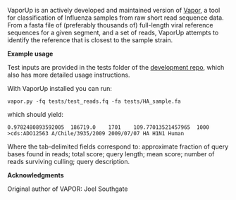 VaporUp is an actively developed and maintained version of [Vapor](https://bio.tools/vapor), a tool for classification of Influenza samples from raw short read sequence data. From a fasta file of (preferably thousands of) full-length viral reference sequences for a given segment, and a set of reads, VaporUp attempts to identify the reference that is closest to the sample strain.


**Example usage**

Test inputs are provided in the tests folder of the [development repo](https://github.com/wm75/vaporup), which also has more detailed usage instructions.

With VaporUp installed you can run:

    vapor.py -fq tests/test_reads.fq -fa tests/HA_sample.fa

which should yield:

    0.9782480893592005  186719.0    1701    109.77013521457965  1000    >cds:ADO12563 A/Chile/3935/2009 2009/07/07 HA H1N1 Human

Where the tab-delimited fields correspond to: approximate fraction of query bases found in reads; total score; query length; mean score; number of reads surviving culling; query description.


**Acknowledgments**

Original author of VAPOR: Joel Southgate

